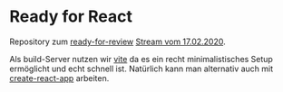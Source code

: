 # Ready for React

Repository zum [ready-for-review](https://ready-for-review.dev/) [Stream vom 17.02.2020](https://www.youtube.com/watch?v=C9gQsrA51PY).

Als build-Server nutzen wir [vite](https://vitejs.dev/) da es ein recht minimalistisches Setup ermöglicht und echt schnell ist. Natürlich kann man alternativ auch mit [create-react-app](https://github.com/facebook/create-react-app) arbeiten.
